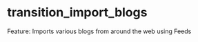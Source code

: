 transition_import_blogs
=======================

Feature: Imports various blogs from around the web using Feeds